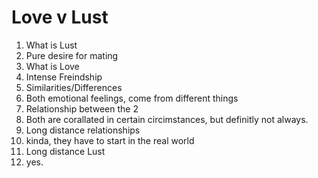 # Love v Lust
1. What is Lust
  1. Pure desire for mating
2. What is Love
  1. Intense Freindship
3. Similarities/Differences
  1. Both emotional feelings, come from different things
4. Relationship between the 2
  1. Both are corallated in certain circimstances, but definitly not always.
5. Long distance relationships
  1. kinda, they have to start in the real world
6. Long distance Lust
  1. yes.
